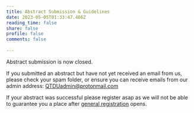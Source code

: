 ```yaml
---
title: Abstract Submission & Guidelines
date: 2023-05-05T01:33:47.466Z
reading_time: false
share: false
profile: false
comments: false
 
---
```

Abstract submission is now closed. 

If you submitted an abstract but have not yet received an email from us, please check your spam folder, or ensure you can receive emails from our admin address: QTDUadmin@protonmail.com

If your abstract was successful please register asap as we will not be able to guarantee you a place after [general registration](registration) opens.

